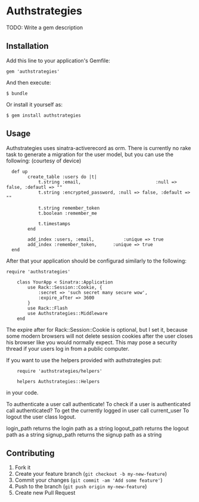 # Authstrategies

TODO: Write a gem description

## Installation

Add this line to your application's Gemfile:

    gem 'authstrategies'

And then execute:

    $ bundle

Or install it yourself as:

    $ gem install authstrategies

## Usage

Authstrategies uses sinatra-activerecord as orm. There is currently no rake task to generate a migration for the user model, but you can use the following: (courtesy of device)

	  def up
			create_table :users do |t|
				t.string :email,							:null => false, :defautl => ""
				t.string :encrypted_password, :null => false, :default => ""

				t.string remember_token
				t.boolean :remember_me

				t.timestamps
			end

			add_index :users, :email,			:unique => true
			add_index :remember_token,		:unique => true
	  end


After that your application should be configurad similarly to the following:

    require 'authstrategies'

		class YourApp < Sinatra::Application
			use Rack::Session::Cookie, {
				:secret => 'such secret many secure wow',
				:expire_after => 3600
			}
			use Rack::Flash
			use Authstrategies::Middleware
		end

The expire after for Rack::Session::Cookie is optional, but I set it, because
some modern browsers will not delete session cookies after the user closes his browser like you would normally expect. This may pose a security thread if your users log in from a public computer.

If you want to use the helpers provided with authstrategies put:

		require 'authstrategies/helpers'

		helpers Authstrategies::Helpers

in your code.

To authenticate a user call authenticate!
To check if a user is authenticated call authenticated?
To get the currently logged in user call current_user
To logout the user class logout.

login_path returns the login path as a string
logout_path returns the logout path as a string
signup_path returns the signup path as a string
## Contributing

1. Fork it
2. Create your feature branch (`git checkout -b my-new-feature`)
3. Commit your changes (`git commit -am 'Add some feature'`)
4. Push to the branch (`git push origin my-new-feature`)
5. Create new Pull Request
